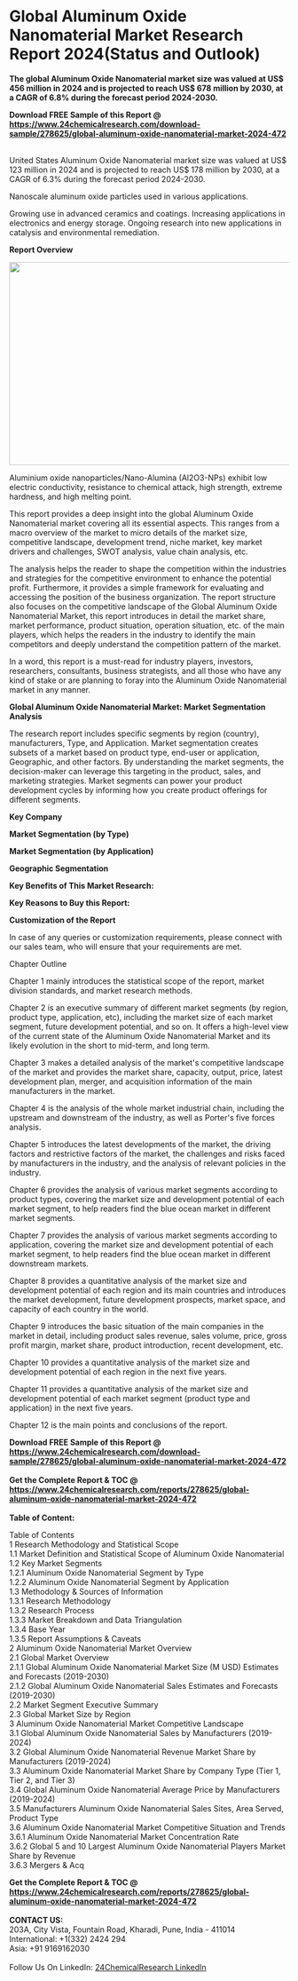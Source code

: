 <h1>Global Aluminum Oxide Nanomaterial Market Research Report 2024(Status and Outlook)</h1><p><strong>The global Aluminum Oxide Nanomaterial market size was valued at US$ 456 million in 2024 and is projected to reach US$ 678 million by 2030, at a CAGR of 6.8% during the forecast period 2024-2030.</strong></p><p>
</p><p></p><div><b>Download FREE Sample of this Report @ 
            <a href="https://www.24chemicalresearch.com/download-sample/278625/global-aluminum-oxide-nanomaterial-market-2024-472">
            https://www.24chemicalresearch.com/download-sample/278625/global-aluminum-oxide-nanomaterial-market-2024-472</a></b></div><br><p>
</p><p>
United States Aluminum Oxide Nanomaterial market size was valued at US$ 123 million in 2024 and is projected to reach US$ 178 million by 2030, at a CAGR of 6.3% during the forecast period 2024-2030.</p><p>
</p><p>
Nanoscale aluminum oxide particles used in various applications.</p><p>
</p><p>
Growing use in advanced ceramics and coatings. Increasing applications in electronics and energy storage. Ongoing research into new applications in catalysis and environmental remediation.</p><p>
</p><p>
<strong>Report Overview</strong></p><p>
</p><p><strong><img alt="" src="https://24chemicalresearch.com/assets/report-images/globalAluminumOxideNanomaterialmarket.png" style="height:366px; width:731px"></strong></p><p>
Aluminium oxide nanoparticles/Nano-Alumina (Al2O3-NPs) exhibit low electric conductivity, resistance to chemical attack, high strength, extreme hardness, and high melting point.</p><p>
This report provides a deep insight into the global Aluminum Oxide Nanomaterial market covering all its essential aspects. This ranges from a macro overview of the market to micro details of the market size, competitive landscape, development trend, niche market, key market drivers and challenges, SWOT analysis, value chain analysis, etc.</p><p>
The analysis helps the reader to shape the competition within the industries and strategies for the competitive environment to enhance the potential profit. Furthermore, it provides a simple framework for evaluating and accessing the position of the business organization. The report structure also focuses on the competitive landscape of the Global Aluminum Oxide Nanomaterial Market, this report introduces in detail the market share, market performance, product situation, operation situation, etc. of the main players, which helps the readers in the industry to identify the main competitors and deeply understand the competition pattern of the market.</p><p>
In a word, this report is a must-read for industry players, investors, researchers, consultants, business strategists, and all those who have any kind of stake or are planning to foray into the Aluminum Oxide Nanomaterial market in any manner.</p><p>
<strong>Global Aluminum Oxide Nanomaterial Market: Market Segmentation Analysis</strong></p><p>
The research report includes specific segments by region (country), manufacturers, Type, and Application. Market segmentation creates subsets of a market based on product type, end-user or application, Geographic, and other factors. By understanding the market segments, the decision-maker can leverage this targeting in the product, sales, and marketing strategies. Market segments can power your product development cycles by informing how you create product offerings for different segments.</p><p>
<strong>Key Company</strong></p><p>
</p><p>
</p><p><strong>Market Segmentation (by Type)</strong></p><p>
</p><p>
</p><p></p><p>
<strong>Market Segmentation (by Application)</strong></p><p>
</p><p>
</p><p></p><p>
<strong>Geographic Segmentation</strong></p><p>
</p><p>
</p><p></p><p>
<strong>Key Benefits of This Market Research:</strong></p><p>
</p><p>
</p><p></p><p>
<strong>Key Reasons to Buy this Report:</strong></p><p>
</p><p>
</p><p><strong>Customization of the Report</strong></p><p>
In case of any queries or customization requirements, please connect with our sales team, who will ensure that your requirements are met.</p><p>
Chapter Outline</p><p>
Chapter 1 mainly introduces the statistical scope of the report, market division standards, and market research methods.</p><p>
</p><p>
Chapter 2 is an executive summary of different market segments (by region, product type, application, etc), including the market size of each market segment, future development potential, and so on. It offers a high-level view of the current state of the Aluminum Oxide Nanomaterial Market and its likely evolution in the short to mid-term, and long term.</p><p>
</p><p>
Chapter 3 makes a detailed analysis of the market's competitive landscape of the market and provides the market share, capacity, output, price, latest development plan, merger, and acquisition information of the main manufacturers in the market.</p><p>
</p><p>
Chapter 4 is the analysis of the whole market industrial chain, including the upstream and downstream of the industry, as well as Porter's five forces analysis.</p><p>
</p><p>
Chapter 5 introduces the latest developments of the market, the driving factors and restrictive factors of the market, the challenges and risks faced by manufacturers in the industry, and the analysis of relevant policies in the industry.</p><p>
</p><p>
Chapter 6 provides the analysis of various market segments according to product types, covering the market size and development potential of each market segment, to help readers find the blue ocean market in different market segments.</p><p>
</p><p>
Chapter 7 provides the analysis of various market segments according to application, covering the market size and development potential of each market segment, to help readers find the blue ocean market in different downstream markets.</p><p>
</p><p>
Chapter 8 provides a quantitative analysis of the market size and development potential of each region and its main countries and introduces the market development, future development prospects, market space, and capacity of each country in the world.</p><p>
</p><p>
Chapter 9 introduces the basic situation of the main companies in the market in detail, including product sales revenue, sales volume, price, gross profit margin, market share, product introduction, recent development, etc.</p><p>
</p><p>
Chapter 10 provides a quantitative analysis of the market size and development potential of each region in the next five years.</p><p>
</p><p>
Chapter 11 provides a quantitative analysis of the market size and development potential of each market segment (product type and application) in the next five years.</p><p>
</p><p>
Chapter 12 is the main points and conclusions of the report.</p><div><b>Download FREE Sample of this Report @ 
            <a href="https://www.24chemicalresearch.com/download-sample/278625/global-aluminum-oxide-nanomaterial-market-2024-472">
            https://www.24chemicalresearch.com/download-sample/278625/global-aluminum-oxide-nanomaterial-market-2024-472</a></b></div><br><div><b>Get the Complete Report & TOC @ 
            <a href="https://www.24chemicalresearch.com/reports/278625/global-aluminum-oxide-nanomaterial-market-2024-472">
            https://www.24chemicalresearch.com/reports/278625/global-aluminum-oxide-nanomaterial-market-2024-472</a></b></div><br>
            <b>Table of Content:</b><p>Table of Contents<br />
1 Research Methodology and Statistical Scope<br />
1.1 Market Definition and Statistical Scope of Aluminum Oxide Nanomaterial<br />
1.2 Key Market Segments<br />
1.2.1 Aluminum Oxide Nanomaterial Segment by Type<br />
1.2.2 Aluminum Oxide Nanomaterial Segment by Application<br />
1.3 Methodology & Sources of Information<br />
1.3.1 Research Methodology<br />
1.3.2 Research Process<br />
1.3.3 Market Breakdown and Data Triangulation<br />
1.3.4 Base Year<br />
1.3.5 Report Assumptions & Caveats<br />
2 Aluminum Oxide Nanomaterial Market Overview<br />
2.1 Global Market Overview<br />
2.1.1 Global Aluminum Oxide Nanomaterial Market Size (M USD) Estimates and Forecasts (2019-2030)<br />
2.1.2 Global Aluminum Oxide Nanomaterial Sales Estimates and Forecasts (2019-2030)<br />
2.2 Market Segment Executive Summary<br />
2.3 Global Market Size by Region<br />
3 Aluminum Oxide Nanomaterial Market Competitive Landscape<br />
3.1 Global Aluminum Oxide Nanomaterial Sales by Manufacturers (2019-2024)<br />
3.2 Global Aluminum Oxide Nanomaterial Revenue Market Share by Manufacturers (2019-2024)<br />
3.3 Aluminum Oxide Nanomaterial Market Share by Company Type (Tier 1, Tier 2, and Tier 3)<br />
3.4 Global Aluminum Oxide Nanomaterial Average Price by Manufacturers (2019-2024)<br />
3.5 Manufacturers Aluminum Oxide Nanomaterial Sales Sites, Area Served, Product Type<br />
3.6 Aluminum Oxide Nanomaterial Market Competitive Situation and Trends<br />
3.6.1 Aluminum Oxide Nanomaterial Market Concentration Rate<br />
3.6.2 Global 5 and 10 Largest Aluminum Oxide Nanomaterial Players Market Share by Revenue<br />
3.6.3 Mergers & Acq</p><div><b>Get the Complete Report & TOC @ 
            <a href="https://www.24chemicalresearch.com/reports/278625/global-aluminum-oxide-nanomaterial-market-2024-472">
            https://www.24chemicalresearch.com/reports/278625/global-aluminum-oxide-nanomaterial-market-2024-472</a></b></div><br><b>CONTACT US:</b><br>
            203A, City Vista, Fountain Road, Kharadi, Pune, India - 411014<br>
            International: +1(332) 2424 294<br>
            Asia: +91 9169162030 <br><br>
            Follow Us On LinkedIn: <a href="https://www.linkedin.com/company/24chemicalresearch/">24ChemicalResearch LinkedIn</a>